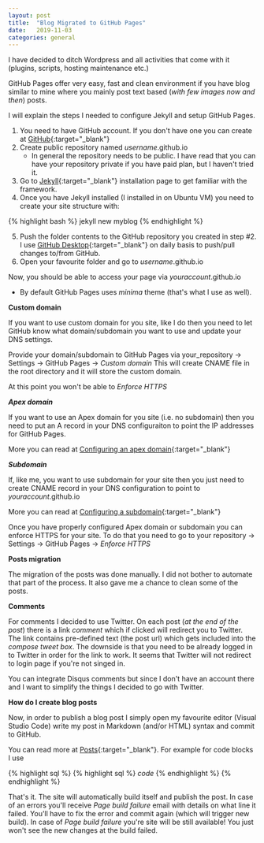```yaml
---
layout: post
title:  "Blog Migrated to GitHub Pages"
date:   2019-11-03
categories: general
---
```


I have decided to ditch Wordpress and all activities that come with it (plugins, scripts, hosting maintenance etc.)

GitHub Pages offer very easy, fast and clean environment if you have blog similar to mine where you mainly post text based (_with few images now and then_) posts.

I will explain the steps I needed to configure Jekyll and setup GitHub Pages.

1. You need to have GitHub account. If you don't have one you can create at [GitHub](https://github.com){:target="_blank"}
2. Create public repository named _username_.github.io
    * In general the repository needs to be public. I have read that you can have your repository private if you have paid plan, but I haven't tried it.
3. Go to [Jekyll](https://jekyllrb.com/docs/installation){:target="_blank"} installation page to get familiar with the framework.
4. Once you have Jekyll installed (I installed in on Ubuntu VM) you need to create your site structure with:
    
{% highlight bash %}
jekyll new myblog
{% endhighlight %}

5. Push the folder contents to the GitHub repository you created in step #2. I use [GitHub Desktop](https://desktop.github.com){:target="_blank"} on daily basis to push/pull changes to/from GitHub.
6. Open your favourite folder and go to _username_.github.io

Now, you should be able to access your page via _youraccount_.github.io

* By default GitHub Pages uses _minima_ theme (that's what I use as well).

**Custom domain**

If you want to use custom domain for you site, like I do then you need to let GitHub know what domain/subdomain you want to use and update your DNS settings.

Provide your domain/subdomain to GitHub Pages via your_repository -> Settings -> GitHub Pages -> _Custom domain_ 
This will create CNAME file in the root directory and it will store the custom domain.

At this point you won't be able to _Enforce HTTPS_

***Apex domain***

If you want to use an Apex domain for you site (i.e. no subdomain) then you need to put an A record in your DNS configuraiton to point the IP addresses for GitHub Pages.

More you can read at [Configuring an apex domain](https://help.github.com/en/github/working-with-github-pages/managing-a-custom-domain-for-your-github-pages-site#configuring-an-apex-domain){:target="_blank"}

***Subdomain***

If, like me, you want to use subdomain for your site then you just need to create CNAME record in your DNS configuration to point to _youraccount_.github.io

More you can read at [Configuring a subdomain](https://help.github.com/en/github/working-with-github-pages/managing-a-custom-domain-for-your-github-pages-site#configuring-a-subdomain){:target="_blank"}

Once you have properly configured Apex domain or subdomain you can enforce HTTPS for your site. To do that you need to go to your repository -> Settings -> GitHub Pages -> _Enforce HTTPS_

**Posts migration**

The migration of the posts was done manually. I did not bother to automate that part of the process. It also gave me a chance to clean some of the posts.

**Comments**

For comments I decided to use Twitter. On each post (_at the end of the post_) there is a link _comment_ which if clicked will redirect you to Twitter. The link contains pre-defined text (the post url) which gets included into the _compose tweet box_. The downside is that you need to be already logged in to Twitter in order for the link to work. It seems that Twitter will not redirect to login page if you're not singed in.

You can integrate Disqus comments but since I don't have an account there and I want to simplify the things I decided to go with Twitter.


**How do I create blog posts**

Now, in order to publish a blog post I simply open my favourite editor (Visual Studio Code) write my post in Markdown (and/or HTML) syntax and commit to GitHub.

You can read more at [Posts](https://jekyllrb.com/docs/posts){:target="_blank"}. For example for code blocks I use 

{% highlight sql %} 
{% highlight sql %} 
_code_
{% endhighlight %} 
{% endhighlight %}

That's it. The site will automatically build itself and publish the post. In case of an errors you'll receive _Page build failure_ email with details on what line it failed. You'll have to fix the error and commit again (which will trigger new build). In case of _Page build failure_ you're site will be still available! You just won't see the new changes at the build failed.